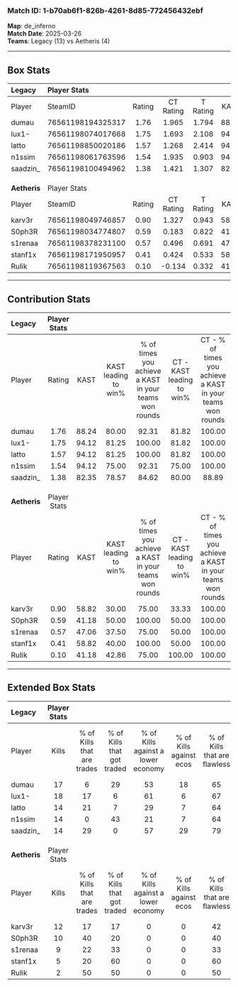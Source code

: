 ### Match ID: 1-b70ab6f1-826b-4261-8d85-772456432ebf  
**Map**: de_inferno  
**Match Date**: 2025-03-26  
**Teams**: Legacy (13) vs Aetheris (4)  

---  

## Box Stats  

| **Legacy**   | Player Stats      |        |           |          |       |       |       |         |        |      |     |
| :- | :- | :-: | :-: | :-: | :-: | :-: | :-: | :-: | :-: | :-: | :-: |
| Player       | SteamID           | Rating | CT Rating | T Rating | KAST  |  ADR  | Kills | Assists | Deaths | K/D  | HS% |
| dumau        | 76561198194325317 |  1.76  |   1.965   |  1.794   | 88.24 | 132.9 |  17   |   13    |   10   | 1.70 | 52  |
| lux1-        | 76561198074017668 |  1.75  |   1.693   |  2.108   | 94.12 | 96.0  |  18   |    5    |   8    | 2.25 | 50  |
| latto        | 76561198850020186 |  1.57  |   1.268   |  2.414   | 94.12 | 72.7  |  14   |    1    |   4    | 3.50 | 57  |
| n1ssim       | 76561198061763596 |  1.54  |   1.935   |  0.903   | 94.12 | 95.1  |  14   |    4    |   8    | 1.75 | 64  |
| saadzin_     | 76561198100494962 |  1.38  |   1.421   |  1.307   | 82.35 | 76.1  |  14   |    3    |   8    | 1.75 | 21  |
|              |                   |        |           |          |       |       |       |         |        |      |     |
|              |                   |        |           |          |       |       |       |         |        |      |     |
|              |                   |        |           |          |       |       |       |         |        |      |     |
| **Aetheris** | Player Stats      |        |           |          |       |       |       |         |        |      |     |
| Player       | SteamID           | Rating | CT Rating | T Rating | KAST  |  ADR  | Kills | Assists | Deaths | K/D  | HS% |
| karv3r       | 76561198049746857 |  0.90  |   1.327   |  0.943   | 58.82 | 78.4  |  12   |    3    |   15   | 0.80 | 66  |
| S0ph3R       | 76561198034774807 |  0.59  |   0.183   |  0.822   | 41.18 | 57.4  |  10   |    1    |   15   | 0.67 | 60  |
| s1renaa      | 76561198378231100 |  0.57  |   0.496   |  0.691   | 47.06 | 60.3  |   9   |    2    |   16   | 0.56 | 44  |
| stanf1x      | 76561198171950957 |  0.41  |   0.424   |  0.533   | 58.82 | 47.2  |   5   |    2    |   16   | 0.31 | 100 |
| RuIik        | 76561198119367563 |  0.10  |  -0.134   |  0.332   | 41.18 | 26.2  |   2   |    4    |   15   | 0.13 | 100 |
---  

## Contribution Stats  

| **Legacy**   | Player Stats |       |                      |                                                        |                           |                                                             |                          |                                                            |
| :- | :-: | :-: | :-: | :-: | :-: | :-: | :-: | :-: |
| Player       |    Rating    | KAST  | KAST leading to win% | % of times you achieve a KAST in your teams won rounds | CT - KAST leading to win% | CT - % of times you achieve a KAST in your teams won rounds | T - KAST leading to win% | T - % of times you achieve a KAST in your teams won rounds |
| dumau        |     1.76     | 88.24 |        80.00         |                         92.31                          |           81.82           |                           100.00                            |          75.00           |                           75.00                            |
| lux1-        |     1.75     | 94.12 |        81.25         |                         100.00                         |           81.82           |                           100.00                            |          80.00           |                           100.00                           |
| latto        |     1.57     | 94.12 |        81.25         |                         100.00                         |           81.82           |                           100.00                            |          80.00           |                           100.00                           |
| n1ssim       |     1.54     | 94.12 |        75.00         |                         92.31                          |           75.00           |                           100.00                            |          75.00           |                           75.00                            |
| saadzin_     |     1.38     | 82.35 |        78.57         |                         84.62                          |           80.00           |                            88.89                            |          75.00           |                           75.00                            |
|              |              |       |                      |                                                        |                           |                                                             |                          |                                                            |
|              |              |       |                      |                                                        |                           |                                                             |                          |                                                            |
|              |              |       |                      |                                                        |                           |                                                             |                          |                                                            |
| **Aetheris** | Player Stats |       |                      |                                                        |                           |                                                             |                          |                                                            |
| Player       |    Rating    | KAST  | KAST leading to win% | % of times you achieve a KAST in your teams won rounds | CT - KAST leading to win% | CT - % of times you achieve a KAST in your teams won rounds | T - KAST leading to win% | T - % of times you achieve a KAST in your teams won rounds |
| karv3r       |     0.90     | 58.82 |        30.00         |                         75.00                          |           33.33           |                           100.00                            |          28.57           |                           66.67                            |
| S0ph3R       |     0.59     | 41.18 |        50.00         |                         100.00                         |           50.00           |                           100.00                            |          50.00           |                           100.00                           |
| s1renaa      |     0.57     | 47.06 |        37.50         |                         75.00                          |           50.00           |                           100.00                            |          33.33           |                           66.67                            |
| stanf1x      |     0.41     | 58.82 |        40.00         |                         100.00                         |           50.00           |                           100.00                            |          37.50           |                           100.00                           |
| RuIik        |     0.10     | 41.18 |        42.86         |                         75.00                          |          100.00           |                           100.00                            |          33.33           |                           66.67                            |
---  

## Extended Box Stats  

| **Legacy**   | Player Stats |                            |                            |                                    |                         |                              |                                 |        |                             |                                     |                          |                               |                            |
| :- | :-: | :-: | :-: | :-: | :-: | :-: | :-: | :-: | :-: | :-: | :-: | :-: | :-: |
| Player       |    Kills     | % of Kills that are trades | % of Kills that got traded | % of Kills against a lower economy | % of Kills against ecos | % of Kills that are flawless | % of Kills that are close duels | Deaths | % of Deaths that get traded | % of Deaths against a lower economy | % of Deaths against ecos | % of Deaths that are flawless | % of Deaths that are close |
| dumau        |      17      |             6              |             29             |                 53                 |           18            |              65              |                6                |   10   |             50              |                 40                  |            0             |               0               |             10             |
| lux1-        |      18      |             17             |             6              |                 61                 |            6            |              67              |                6                |   8    |             25              |                 38                  |            0             |              38               |             13             |
| latto        |      14      |             21             |             7              |                 29                 |            7            |              64              |                7                |   4    |             25              |                 50                  |            0             |              50               |             0              |
| n1ssim       |      14      |             0              |             43             |                 21                 |            7            |              64              |               14                |   8    |             38              |                 38                  |            0             |              50               |             25             |
| saadzin_     |      14      |             29             |             0              |                 57                 |           29            |              79              |                0                |   8    |              0              |                 50                  |            13            |              88               |             0              |
|              |              |                            |                            |                                    |                         |                              |                                 |        |                             |                                     |                          |                               |                            |
|              |              |                            |                            |                                    |                         |                              |                                 |        |                             |                                     |                          |                               |                            |
|              |              |                            |                            |                                    |                         |                              |                                 |        |                             |                                     |                          |                               |                            |
| **Aetheris** | Player Stats |                            |                            |                                    |                         |                              |                                 |        |                             |                                     |                          |                               |                            |
| Player       |    Kills     | % of Kills that are trades | % of Kills that got traded | % of Kills against a lower economy | % of Kills against ecos | % of Kills that are flawless | % of Kills that are close duels | Deaths | % of Deaths that get traded | % of Deaths against a lower economy | % of Deaths against ecos | % of Deaths that are flawless | % of Deaths that are close |
| karv3r       |      12      |             17             |             17             |                 0                  |            0            |              42              |                0                |   15   |             33              |                  0                  |            0             |              73               |             13             |
| S0ph3R       |      10      |             40             |             20             |                 0                  |            0            |              40              |                0                |   15   |              0              |                  0                  |            0             |              73               |             7              |
| s1renaa      |      9       |             22             |             33             |                 0                  |            0            |              33              |               33                |   16   |             13              |                  0                  |            0             |              63               |             0              |
| stanf1x      |      5       |             20             |             60             |                 0                  |            0            |              60              |               20                |   16   |             19              |                  0                  |            0             |              56               |             13             |
| RuIik        |      2       |             50             |             50             |                 0                  |            0            |              50              |                0                |   15   |             20              |                  0                  |            0             |              73               |             0              |
